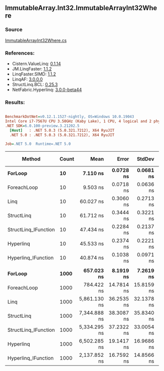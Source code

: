 ﻿## ImmutableArray.Int32.ImmutableArrayInt32Where

### Source
[ImmutableArrayInt32Where.cs](../LinqBenchmarks/ImmutableArray/Int32/ImmutableArrayInt32Where.cs)

### References:
- Cistern.ValueLinq: [0.1.14](https://www.nuget.org/packages/Cistern.ValueLinq/0.1.14)
- JM.LinqFaster: [1.1.2](https://www.nuget.org/packages/JM.LinqFaster/1.1.2)
- LinqFaster.SIMD: [1.1.2](https://www.nuget.org/packages/LinqFaster.SIMD/1.0.3)
- LinqAF: [3.0.0.0](https://www.nuget.org/packages/LinqAF/3.0.0.0)
- StructLinq.BCL: [0.25.3](https://www.nuget.org/packages/StructLinq.BCL/0.25.3)
- NetFabric.Hyperlinq: [3.0.0-beta44](https://www.nuget.org/packages/NetFabric.Hyperlinq/3.0.0-beta44)

### Results:
``` ini

BenchmarkDotNet=v0.12.1.1527-nightly, OS=Windows 10.0.19043
Intel Core i7-7567U CPU 3.50GHz (Kaby Lake), 1 CPU, 4 logical and 2 physical cores
.NET SDK=6.0.100-preview.3.21202.5
  [Host]   : .NET 5.0.3 (5.0.321.7212), X64 RyuJIT
  .NET 5.0 : .NET 5.0.3 (5.0.321.7212), X64 RyuJIT

Job=.NET 5.0  Runtime=.NET 5.0  

```
|               Method | Count |         Mean |      Error |     StdDev | Ratio | RatioSD |  Gen 0 | Gen 1 | Gen 2 | Allocated |
|--------------------- |------ |-------------:|-----------:|-----------:|------:|--------:|-------:|------:|------:|----------:|
|              **ForLoop** |    **10** |     **7.110 ns** |  **0.0728 ns** |  **0.0681 ns** |  **1.00** |    **0.00** |      **-** |     **-** |     **-** |         **-** |
|          ForeachLoop |    10 |     9.503 ns |  0.0718 ns |  0.0636 ns |  1.34 |    0.01 |      - |     - |     - |         - |
|                 Linq |    10 |    60.027 ns |  0.3060 ns |  0.2713 ns |  8.45 |    0.07 | 0.0229 |     - |     - |      48 B |
|           StructLinq |    10 |    61.712 ns |  0.3444 ns |  0.3221 ns |  8.68 |    0.09 | 0.0153 |     - |     - |      32 B |
| StructLinq_IFunction |    10 |    47.434 ns |  0.2284 ns |  0.2137 ns |  6.67 |    0.07 |      - |     - |     - |         - |
|            Hyperlinq |    10 |    45.533 ns |  0.2374 ns |  0.2221 ns |  6.40 |    0.08 |      - |     - |     - |         - |
|  Hyperlinq_IFunction |    10 |    40.874 ns |  0.1038 ns |  0.0971 ns |  5.75 |    0.05 |      - |     - |     - |         - |
|                      |       |              |            |            |       |         |        |       |       |           |
|              **ForLoop** |  **1000** |   **657.023 ns** |  **8.1919 ns** |  **7.2619 ns** |  **1.00** |    **0.00** |      **-** |     **-** |     **-** |         **-** |
|          ForeachLoop |  1000 |   784.422 ns | 14.7814 ns | 15.8159 ns |  1.19 |    0.02 |      - |     - |     - |         - |
|                 Linq |  1000 | 5,861.130 ns | 36.2535 ns | 32.1378 ns |  8.92 |    0.12 | 0.0229 |     - |     - |      48 B |
|           StructLinq |  1000 | 7,344.888 ns | 38.3087 ns | 35.8340 ns | 11.19 |    0.14 | 0.0153 |     - |     - |      32 B |
| StructLinq_IFunction |  1000 | 5,334.295 ns | 37.2322 ns | 33.0054 ns |  8.12 |    0.11 |      - |     - |     - |         - |
|            Hyperlinq |  1000 | 6,502.285 ns | 19.1417 ns | 16.9686 ns |  9.90 |    0.11 |      - |     - |     - |         - |
|  Hyperlinq_IFunction |  1000 | 2,137.852 ns | 16.7592 ns | 14.8566 ns |  3.25 |    0.05 |      - |     - |     - |         - |
